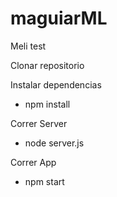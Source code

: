 # maguiarML

Meli test

Clonar repositorio

Instalar dependencias 
  - npm install
  
Correr Server
  - node server.js
  
Correr App
  - npm start
